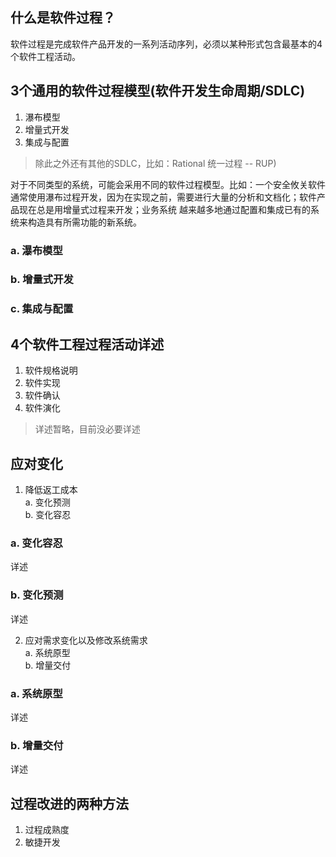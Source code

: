 ## 什么是软件过程？
软件过程是完成软件产品开发的一系列活动序列，必须以某种形式包含最基本的4个软件工程活动。

## 3个通用的软件过程模型(软件开发生命周期/SDLC)
1. 瀑布模型
2. 增量式开发
3. 集成与配置

> 除此之外还有其他的SDLC，比如：Rational 统一过程 -- RUP)

对于不同类型的系统，可能会采用不同的软件过程模型。比如：一个安全攸关软件通常使用瀑布过程开发，因为在实现之前，需要进行大量的分析和文档化；软件产品现在总是用增量式过程来开发；业务系统
越来越多地通过配置和集成已有的系统来构造具有所需功能的新系统。

### a. 瀑布模型
### b. 增量式开发
### c. 集成与配置

## 4个软件工程过程活动详述
1. 软件规格说明
2. 软件实现
3. 软件确认
4. 软件演化

> 详述暂略，目前没必要详述

## 应对变化
1. 降低返工成本  
  a. 变化预测  
  b. 变化容忍
### a. 变化容忍
详述
### b. 变化预测
详述

2. 应对需求变化以及修改系统需求  
  a. 系统原型  
  b. 增量交付  
### a. 系统原型
详述
### b. 增量交付
详述

## 过程改进的两种方法
1. 过程成熟度
2. 敏捷开发
